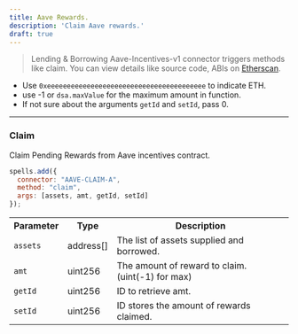 ```yaml
---
title: Aave Rewards.
description: 'Claim Aave rewards.'
draft: true
---
```

> Lending & Borrowing
Aave-Incentives-v1 connector triggers methods like claim. You can view details like source code, ABIs on [Etherscan](https://etherscan.io/address/undefined#code).

- Use `0xeeeeeeeeeeeeeeeeeeeeeeeeeeeeeeeeeeeeeeee` to indicate ETH.
- use -1 or `dsa.maxValue` for the maximum amount in function.
- If not sure about the arguments `getId` and `setId`, pass 0.

---

### Claim

Claim Pending Rewards from Aave incentives contract.

```javascript
spells.add({
  connector: "AAVE-CLAIM-A",
  method: "claim",
  args: [assets, amt, getId, setId]
});
```

<table class="table">
  <tr>
    <th>Parameter</th>
    <th>Type</th>
    <th>Description</th>
  </tr>
   <tr>
     <td><code>assets</code></td>
     <td>address[]</td>
     <td>The list of assets supplied and borrowed.</td>
   <tr>
   <tr>
     <td><code>amt</code></td>
     <td>uint256</td>
     <td>The amount of reward to claim. (uint(-1) for max)</td>
   <tr>
   <tr>
     <td><code>getId</code></td>
     <td>uint256</td>
     <td>ID to retrieve amt.</td>
   <tr>
   <tr>
     <td><code>setId</code></td>
     <td>uint256</td>
     <td>ID stores the amount of rewards claimed.</td>
   <tr>
</table>